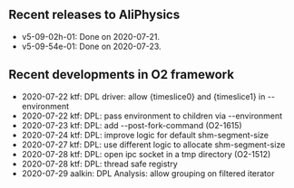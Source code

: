 ## Recent releases to AliPhysics
- v5-09-02h-01: Done on 2020-07-21.
- v5-09-54e-01: Done on 2020-07-23.
## Recent developments in O2 framework
- 2020-07-22 ktf: DPL driver: allow {timeslice0} and {timeslice1} in --environment
- 2020-07-22 ktf: DPL: pass environment to children via --environment
- 2020-07-23 ktf: DPL: add --post-fork-command (O2-1615)
- 2020-07-24 ktf: DPL: improve logic for default shm-segment-size
- 2020-07-27 ktf: DPL: use different logic to allocate shm-segment-size
- 2020-07-28 ktf: DPL: open ipc socket in a tmp directory (O2-1512)
- 2020-07-28 ktf: DPL: thread safe registry
- 2020-07-29 aalkin: DPL Analysis: allow grouping on filtered iterator
